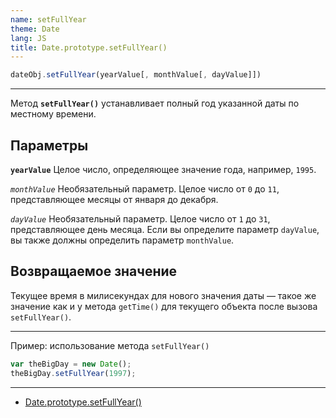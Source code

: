 ```yaml
---
name: setFullYear
theme: Date
lang: JS
title: Date.prototype.setFullYear()
---
```


```js
dateObj.setFullYear(yearValue[, monthValue[, dayValue]])
```

---

Метод **`setFullYear()`** устанавливает полный год указанной даты по местному времени.

## Параметры


**`yearValue`**
Целое число, определяющее значение года, например, `1995`.

*`monthValue`*
Необязательный параметр. Целое число от `0` до `11`, представляющее месяцы от января до декабря.

*`dayValue`*
Необязательный параметр. Целое число от `1` до `31`, представляющее день месяца. Если вы определите параметр `dayValue`, вы также должны определить параметр `monthValue`.

## Возвращаемое значение

Текущее время в милисекундах для нового значения даты — такое же значение как и у метода `getTime()` для текущего объекта после вызова `setFullYear()`.

---

Пример: использование метода `setFullYear()`

```js
var theBigDay = new Date();
theBigDay.setFullYear(1997);
```

---

- [Date.prototype.setFullYear()](https://developer.mozilla.org/ru/docs/Web/JavaScript/Reference/Global_Objects/Date/setFullYear)